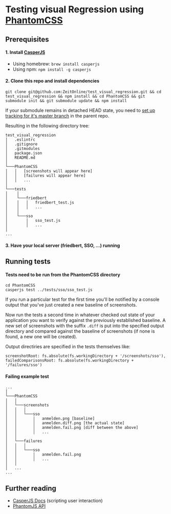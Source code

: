 # Testing visual Regression using [PhantomCSS](https://github.com/Huddle/PhantomCSS#getting-started-try-the-demo)

## Prerequisites

#### 1. Install [CasperJS](http://docs.casperjs.org/en/latest/installation.html)

- Using homebrew: `brew install casperjs`
- Using npm: `npm install -g casperjs`

#### 2. Clone this repo and install dependencies

`git clone git@github.com:ZeitOnline/test_visual_regression.git && cd test_visual_regression && npm install && cd PhantomCSS && git submodule init && git submodule update && npm install`

If your submodule remains in detached HEAD state, you need to [set up tracking for it's master branch](https://stackoverflow.com/questions/18770545/why-is-my-git-submodule-head-detached-from-master) in the parent repo.

Resulting in the following directory tree:

```
test_visual_regression
│   .eslintrc
│   .gitignore
│   .gitmodules
│   package.json
│   README.md
│
└───PhantomCSS
│   │   [screenshots will appear here]
│   │   [failures will appear here]
│   │   ...
│
└───tests
│    │
│    └───friedbert
│    │   │   friedbert_test.js
│    │   │   ...
│    │
│    └───sso
│        │   sso_test.js
│        │   ...
│
...
```
#### 3. Have your local server (friedbert, SSO, ...) running

## Running tests

#### Tests need to be run from  the PhantomCSS directory

```
cd PhantomCSS
casperjs test ../tests/sso/sso_test.js
```

If you run a particular test for the first time you'll be notified by a console output that you've just created a new baseline of screenshots.

Now run the tests a second time in whatever checked out state of your application you want to verify against the previously established baseline. A new set of screenshots with the suffix `.diff` is put into the specified output directory and compared against the baseline of screenshots (if none is found, a new one will be created).

Output directiries are specified in the tests themselves like:

```
screenshotRoot: fs.absolute(fs.workingDirectory + '/screenshots/sso'),
failedComparisonsRoot: fs.absolute(fs.workingDirectory + '/failures/sso')
```

#### Failing example test

```
...
│
└───PhantomCSS
│   │
│   └───screenshots
│   │   │
│   │   └───sso
│   │       │   anmelden.png [baseline]
│   │       │   anmelden.diff.png [the actual state]
│   │       │   anmelden.fail.png [diff between the above]
│   │       │   ...
│   │
│   └───failures
│   │   │
│   │   └───sso
│   │       │   anmelden.fail.png
│   │       │   ...
│   │
│   ...
...
```


## Further reading
- [CasperJS Docs](http://docs.casperjs.org/en/latest/) (scripting user interaction)
- [PhantomJS API](http://phantomjs.org/api/)
